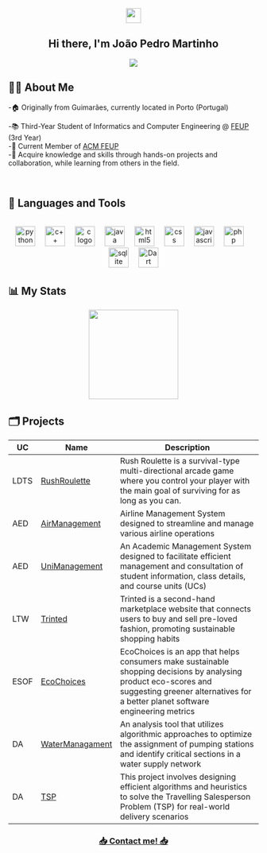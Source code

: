 <div align = "center">
<img href="center" src="https://raw.githubusercontent.com/MartinHeinz/MartinHeinz/master/wave.gif" width="30px">
<h2 align = "center" >Hi there, I'm João Pedro Martinho </h2>
  <img src="https://komarev.com/ghpvc/?username=jmartinho25&color=blue&style=for-the-badge"></img>
</div>


<h2 align = "left" >👨‍💻 About Me</h2>
-🏠 Originally from Guimarães, currently located in Porto (Portugal) <br>

-📚 Third-Year Student of Informatics and Computer Engineering @ [FEUP](https://sigarra.up.pt/feup/pt/web_page.inicial) (3rd Year) <br>
-🔗 Current Member of [ACM FEUP](https://github.com/acmfeup) <br>
-🎯 Acquire knowledge and skills through hands-on projects and collaboration, while learning from others in the field.

<br>

<h2 align = "left" >🧰 Languages and Tools</h2>
<br>
<div align="center">
  <img src="https://cdn.jsdelivr.net/gh/devicons/devicon/icons/python/python-plain.svg" height="40" alt="python logo"  />
  <img width="12" />
  <img src="https://upload.wikimedia.org/wikipedia/commons/1/18/ISO_C%2B%2B_Logo.svg" height="40" alt="c++ logo"  />
  <img width="12" />
  <img src="https://upload.wikimedia.org/wikipedia/commons/d/d8/C_Language_Logo.svg" height="40" alt="c logo"  />
  <img width="12" />
  <img src="https://cdn.jsdelivr.net/gh/devicons/devicon/icons/java/java-plain-wordmark.svg" height="40" alt="java logo"  />
  <img width="12" />
  <img src="https://cdn.jsdelivr.net/gh/devicons/devicon/icons/html5/html5-original-wordmark.svg" height="40" alt="html5 logo"  />
  <img width="12" />
  <img src="https://cdn.jsdelivr.net/gh/devicons/devicon/icons/css3/css3-original-wordmark.svg" height="40" alt="css logo"  />
  <img width="12" />
  <img src="https://cdn.jsdelivr.net/gh/devicons/devicon/icons/javascript/javascript-plain.svg" height="40" alt="javascript logo"  />
  <img width="12" />
  <img src="https://cdn.jsdelivr.net/gh/devicons/devicon/icons/php/php-original.svg" height="40" alt="php logo"  />
  <img width="12" />
  <img src="https://upload.wikimedia.org/wikipedia/commons/3/38/SQLite370.svg" height="40" alt="sqlite logo"  />
  <img width="12" />
  <img src="https://cdn.jsdelivr.net/gh/devicons/devicon/icons/dart/dart-original.svg" alt="Dart Logo" height="40"/>
  
</div>

<h2 align = "left" >📊 My Stats</h2>

<div align="center">
  <img height="180em" src="https://github-readme-streak-stats.herokuapp.com/?user=jmartinho25&theme=dracula&background=1c1c1c&ring=ff4500&fire=ffaa00&currStreakNum=dcdcdc&sideNums=dcdcdc&currStreakLabel=c0c0c0&sideLabels=c0c0c0&dates=ffaa00"/>





</div>


<h2 align = "left" >🗂️ Projects</h2>
<p align = "center">

| UC   | Name      | Description                                                                                                                                                   
|------|-----------|---------------------------------------------------------------------------------------------------------------------------------------------------------------|
| LDTS | [RushRoulette](https://github.com/jmartinho25/project-l14gr04)  | Rush Roulette is a survival-type multi-directional arcade game where you control your player with the main goal of surviving for as long as you can.                                                                                     
| AED  | [AirManagement](https://github.com/jmartinho25/airline_management)     | Airline Management System designed to streamline and manage various airline operations                                                                
| AED  | [UniManagement](https://github.com/jmartinho25/feup_aed_proj1)    | An Academic Management System designed to facilitate efficient management and consultation of student information, class details, and course units (UCs)
| LTW  | [Trinted](https://github.com/jmartinho25/trinted) | Trinted is a second-hand marketplace website that connects users to buy and sell pre-loved fashion, promoting sustainable shopping habits                                                                    
| ESOF | [EcoChoices](https://github.com/jmartinho25/EcoChoices)     | EcoChoices is an app that helps consumers make sustainable shopping decisions by analysing product eco-scores and suggesting greener alternatives for a better planet software engineering metrics                                
| DA   | [WaterManagament](https://github.com/jmartinho25/Watter_Supply_Management)  | An analysis tool that utilizes algorithmic approaches to optimize the assignment of pumping stations and identify critical sections in a water supply network           
| DA   | [TSP](https://github.com/jmartinho25/OceanShipping-UrbanDelivery)  | This project involves designing efficient algorithms and heuristics to solve the Travelling Salesperson Problem (TSP) for real-world delivery scenarios    

<h3 align = "center" ><a href="mailto:jpedromartinho@hotmail.com">📥 Contact me! 📥</a></h3>

